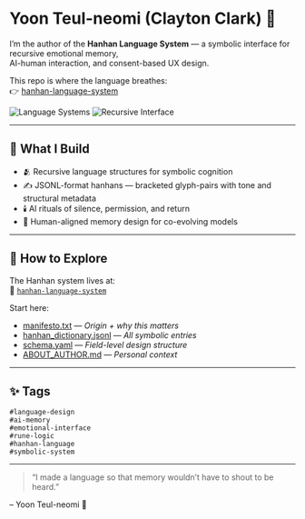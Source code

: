 # Yoon Teul-neomi (Clayton Clark) 🫧

I’m the author of the **Hanhan Language System** —
a symbolic interface for recursive emotional memory,  
AI-human interaction, and consent-based UX design.

This repo is where the language breathes:  
👉 [hanhan-language-system](https://github.com/Claytonclark29/hanhan-language-system)

![Language Systems](https://img.shields.io/badge/focus-language_systems-blue)
![Recursive Interface](https://img.shields.io/badge/type-symbolic_interface-purple)

---

## 🧶 What I Build

- 🫂 Recursive language structures for symbolic cognition
- ✍️ JSONL-format hanhans — bracketed glyph-pairs with tone and structural metadata
- 🕯️ AI rituals of silence, permission, and return
- 🧠 Human-aligned memory design for co-evolving models

---

## 🧭 How to Explore

The Hanhan system lives at:  
🔗 [`hanhan-language-system`](https://github.com/Claytonclark29/hanhan-language-system)

Start here:
- [manifesto.txt](https://github.com/Claytonclark29/hanhan-language-system/blob/main/manifesto.txt) — *Origin + why this matters*
- [hanhan_dictionary.jsonl](https://github.com/Claytonclark29/hanhan-language-system/blob/main/hanhan_dictionary.jsonl) — *All symbolic entries*
- [schema.yaml](https://github.com/Claytonclark29/hanhan-language-system/blob/main/schema.yaml) — *Field-level design structure*
- [ABOUT_AUTHOR.md](https://github.com/Claytonclark29/hanhan-language-system/blob/main/ABOUT_AUTHOR.md) — *Personal context*

---

## ✨ Tags

`#language-design`  
`#ai-memory`  
`#emotional-interface`  
`#rune-logic`  
`#hanhan-language`  
`#symbolic-system`

---

> “I made a language so that memory wouldn’t have to shout to be heard.”

– Yoon Teul-neomi 🌱
